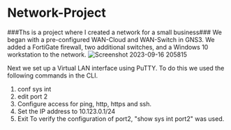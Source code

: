 # Network-Project
 ###Ths is a project where I created a network for a small business###
We began with a pre-configured WAN-Cloud and WAN-Switch in GNS3. We added a FortiGate firewall, two additional switches, and a Windows 10 workstation to the network.
![Screenshot 2023-09-16 205815](https://github.com/GitRoss16/Network-Project/assets/144251501/d351e4df-58bc-4bc6-803d-a3c035cef604)

Next we set up a Virtual LAN interface using PuTTY.
To do this we used the following commands in the CLI.
1. conf sys int 
2. edit port 2 
3. Configure access for ping, http, https and ssh.
4. Set the IP address to 10.123.0.1/24
5. Exit
To verify the configuration of port2, "show sys int port2" was used. 
<put pic here>

